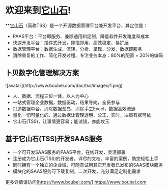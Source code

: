 欢迎来到[它山石](https://www.boubei.com/)!
============

**[它山石](https://www.boubei.com/)（简称TSS）是一个开源数据管理平台兼开发平台，其定位是：
<ul>
  <li>PAAS平台：平台即服务、兼顾通用和定制，降低软件开发难度和成本</li>  
  <li>快速开发平台：插件式开发，即插即用，高效稳定、易扩展</li>              
  <li>数据管理平台：数据生成、流转、分析、呈现、分发，数据即服务</li>
  <li>消除重复的工作、简化开发过程、专注业务本身：80%的配置 + 20%的编码</li>
</ul>

<h2>卜贝数字化管理解决方案</h2>
![avatar](http://www.boubei.com/doc/tss/images/1.png)
<ul>
  <li>人、数据、流程三位一体，以人为中心</li>
  <li>一站式管理企业数据，数据驱动，结果导向，全员参与</li>
  <li>打造数据中台，消除数据孤岛，消除手工Excel，数据高效流通</li>
  <li>量化一切可量化的，通过数据让管理透明、公正、实时，决策有据可依</li>
  <li>它山石(TSS)，让事情更容易；能试错，亦能攻玉</li>
</ul>

<h2>基于它山石(TSS)开发SAAS服务</h2>
<ul>
  <li>一个可开发SAAS服务的PAAS平台，在线开发，灵活部署</li>
  <li>注册成为它山石(TSS)的开发者，详尽的文档、丰富的案例，助您轻松上手</li>
  <li>同时拥有一个独立的企业域，可随意试用其它开发者已发布的SAAS模块服务</li>
  <li>模块化的SAAS服务可下载复制，二次开发，充分满足定制化需求</li>
</ul>

更多详情请访问[https://www.boubei.com/] https://www.boubei.com

